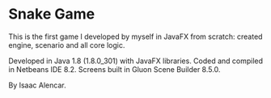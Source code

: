 # Snake Game
This is the first game I developed by myself in JavaFX from scratch: created engine, scenario and all core logic.

Developed in Java 1.8 (1.8.0_301) with JavaFX libraries.
Coded and compiled in Netbeans IDE 8.2. 
Screens built in Gluon Scene Builder 8.5.0.

By Isaac Alencar.
